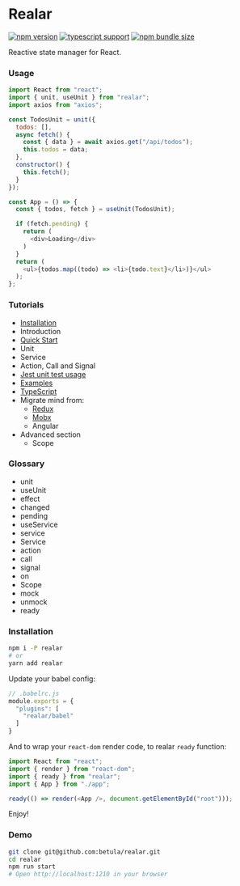 # Realar

[![npm version](https://img.shields.io/npm/v/realar?style=flat-square)](https://www.npmjs.com/package/realar) [![typescript support](https://img.shields.io/npm/types/typescript?style=flat-square)](./docs/typescript.md) [![npm bundle size](https://img.shields.io/bundlephobia/minzip/realar?style=flat-square)](https://bundlephobia.com/result?p=realar)

Reactive state manager for React.

### Usage

```javascript
import React from "react";
import { unit, useUnit } from "realar";
import axios from "axios";

const TodosUnit = unit({
  todos: [],
  async fetch() {
    const { data } = await axios.get("/api/todos");
    this.todos = data;
  },
  constructor() {
    this.fetch();
  }
});

const App = () => {
  const { todos, fetch } = useUnit(TodosUnit);

  if (fetch.pending) {
    return (
      <div>Loading</div>
    )
  }
  return (
    <ul>{todos.map((todo) => <li>{todo.text}</li>)}</ul>
  );
};
```

### Tutorials

+ [Installation](./docs/installation.md)
+ Introduction
+ [Quick Start](./docs/quick-start.md)
+ Unit
+ Service
+ Action, Call and Signal
+ [Jest unit test usage](./docs/jest.md)
+ [Examples](./docs/examples.md)
+ [TypeScript](./docs/typescript.md)
+ Migrate mind from:
  + [Redux](./docs/migrate-from-redux.md)
  + [Mobx](./docs/migrate-from-mobx.md)
  + Angular
+ Advanced section
  + Scope

### Glossary

+ unit
+ useUnit
+ effect
+ changed
+ pending
+ useService
+ service
+ Service
+ action
+ call
+ signal
+ on
+ Scope
+ mock
+ unmock
+ ready


### Installation

```bash
npm i -P realar
# or
yarn add realar
```

Update your babel config:

```javascript
// .babelrc.js
module.exports = {
  "plugins": [
    "realar/babel"
  ]
}
```

And to wrap your `react-dom` render code, to realar `ready` function:

```javascript
import React from "react";
import { render } from "react-dom";
import { ready } from "realar";
import { App } from "./app";

ready(() => render(<App />, document.getElementById("root")));
```

Enjoy!

### Demo

```bash
git clone git@github.com:betula/realar.git
cd realar
npm run start
# Open http://localhost:1210 in your browser
